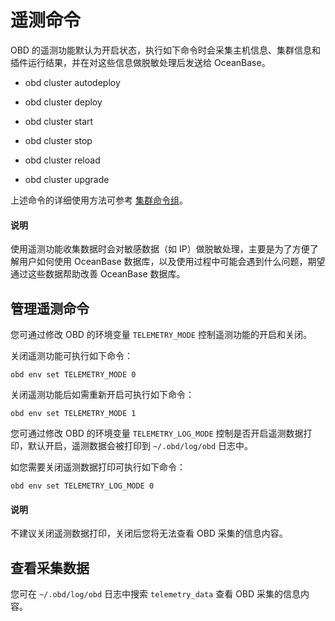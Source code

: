 # 遥测命令

OBD 的遥测功能默认为开启状态，执行如下命令时会采集主机信息、集群信息和插件运行结果，并在对这些信息做脱敏处理后发送给 OceanBase。

* obd cluster autodeploy

* obd cluster deploy

* obd cluster start

* obd cluster stop

* obd cluster reload

* obd cluster upgrade

上述命令的详细使用方法可参考 [集群命令组](../300.obd-command/100.cluster-command-groups.md)。

<main id="notice" type='explain'>
  <h4>说明</h4>
  <p>使用遥测功能收集数据时会对敏感数据（如 IP）做脱敏处理，主要是为了方便了解用户如何使用 OceanBase 数据库，以及使用过程中可能会遇到什么问题，期望通过这些数据帮助改善 OceanBase 数据库。</p>
</main>

## 管理遥测命令

您可通过修改 OBD 的环境变量 `TELEMETRY_MODE` 控制遥测功能的开启和关闭。

关闭遥测功能可执行如下命令：

```shell
obd env set TELEMETRY_MODE 0
```

关闭遥测功能后如需重新开启可执行如下命令：

```shell
obd env set TELEMETRY_MODE 1
```

您可通过修改 OBD 的环境变量 `TELEMETRY_LOG_MODE` 控制是否开启遥测数据打印，默认开启，遥测数据会被打印到 `~/.obd/log/obd` 日志中。

如您需要关闭遥测数据打印可执行如下命令：

```shell
obd env set TELEMETRY_LOG_MODE 0
```

<main id="notice" type='explain'>
  <h4>说明</h4>
  <p>不建议关闭遥测数据打印，关闭后您将无法查看 OBD 采集的信息内容。</p>
</main>

## 查看采集数据

您可在 `~/.obd/log/obd` 日志中搜索 `telemetry_data` 查看 OBD 采集的信息内容。
